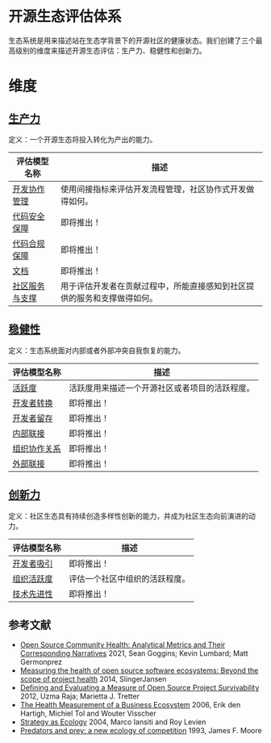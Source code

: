 # 开源生态评估体系

生态系统是用来描述站在生态学背景下的开源社区的健康状态。我们创建了三个最高级别的维度来描述开源生态评估：生产力、稳健性和创新力。

# 维度

## [**生产力**](./productivity/README.md)

定义：一个开源生态将投入转化为产出的能力。

| 评估模型名称 | 描述 |
| --- | --- |
| [开发协作管理](./productivity/development-collaboration-management.md) | 使用间接指标来评估开发流程管理，社区协作式开发做得如何。 |
| [代码安全保障](./productivity/code/code-security-guarantee.md#code-security-guarantee) | 即将推出！ |
| [代码合规保障](./productivity/code/code-compliance-guarantee.md#code-compliance-guarantee) | 即将推出！ |
| [文档](./productivity/content.md#content) | 即将推出！ |
| [社区服务与支撑](./productivity/community-service-and-support.md#community-service-and-support) | 用于评估开发者在贡献过程中，所能直接感知到社区提供的服务和支撑做得如何。 |

## [**稳健性**](./robustness/README.md)

定义：生态系统面对内部或者外部冲突自我恢复的能力。

| 评估模型名称 | 描述 |
| --- | --- |
| [活跃度](./robustness/activity.md#activity) | 活跃度用来描述一个开源社区或者项目的活跃程度。 |
| [开发者转换](./robustness/developer/developer-convertion.md#developer-convertion) | 即将推出！ |
| [开发者留存](./robustness/developer/developer-retention.md#developer-retention) | 即将推出！ |
| [内部联接](./robustness/organization/innner-connectedness.md#inner-connectedness) | 即将推出！ |
| [组织协作关系](./robustness/organization/organization-collaboration-relationships.md#organization-collaboration-relationships) | 即将推出！ |
| [外部联接](./robustness/organization/outbound-connectedness.md) | 即将推出！ |

## [**创新力**](./niche-creation/README.md)

定义：社区生态具有持续创造多样性创新的能力，并成为社区生态向前演进的动力。

| 评估模型名称 | 描述 |
| --- | --- |
| [开发者吸引](./niche-creation/ecological-diversity/developer-attraction.md#developer-attraction) | 即将推出！ |
| [组织活跃度](./niche-creation/ecological-diversity/organization-activity.md#organizations-activity) | 评估一个社区中组织的活跃程度。 |
| [技术先进性](./niche-creation/technological-advancement.md#technological-advancement) | 即将推出！ |

## 参考文献

* [Open Source Community Health: Analytical Metrics and Their Corresponding Narratives](https://ieeexplore.ieee.org/abstract/document/9474775) 2021, Sean Goggins; Kevin Lumbard; Matt Germonprez
* [Measuring the health of open source software ecosystems: Beyond the scope of project health](https://www.sciencedirect.com/science/article/pii/S0950584914000871) 2014, SlingerJansen
* [Defining and Evaluating a Measure of Open Source Project Survivability](https://ieeexplore.ieee.org/abstract/document/6127835) 2012, Uzma Raja; Marietta J. Tretter
* [The Health Measurement of a Business Ecosystem](https://www.researchgate.net/profile/Erik-Hartigh/publication/288583566_Measuring_the_health_of_a_business_ecosystem/links/57b6ef7a08ae2fc031fd87d3/Measuring-the-health-of-a-business-ecosystem.pdf) 2006, Erik den Hartigh, Michiel Tol and Wouter Visscher
* [Strategy as Ecology](https://hbr.org/2004/03/strategy-as-ecology) 2004, Marco Iansiti and Roy Levien
* [Predators and prey: a new ecology of competition](http://blogs.harvard.edu/jim/files/2010/04/Predators-and-Prey.pdf) 1993, James F. Moore
